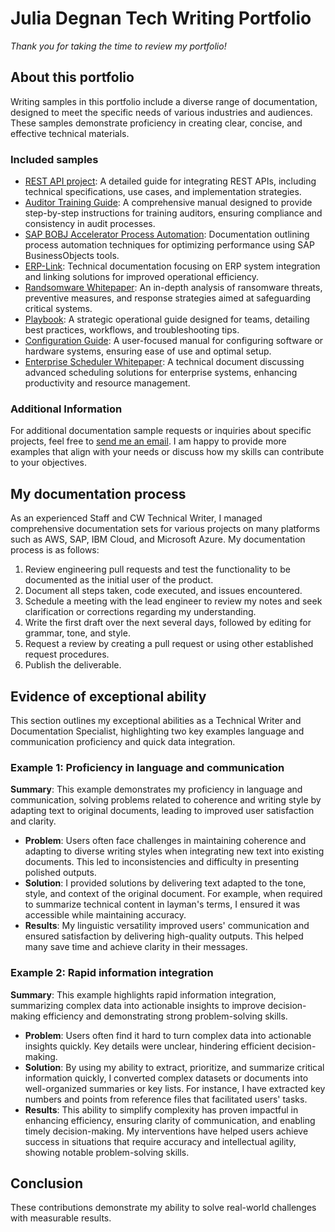 # Julia Degnan Tech Writing Portfolio
*Thank you for taking the time to review my portfolio!*
## About this portfolio
Writing samples in this portfolio include a diverse range of documentation, designed to meet the specific needs of various industries and audiences. These samples demonstrate proficiency in creating clear, concise, and effective technical materials.
### Included samples
* [REST API project](/Welcome%20to%20my%20portfolio!/Samples/REST_API_Sample.md): A detailed guide for integrating REST APIs, including technical specifications, use cases, and implementation strategies.
* [Auditor Training Guide](/Welcome%20to%20my%20portfolio!/Samples/Auditor_TrainingGuideDEG.pdf): A comprehensive manual designed to provide step-by-step instructions for training auditors, ensuring compliance and consistency in audit processes.
* [SAP BOBJ Accelerator Process Automation](/Welcome%20to%20my%20portfolio!/Samples/Automation_BOBJ_Accelerator_ProcessAutomation.pdf): Documentation outlining process automation techniques for optimizing performance using SAP BusinessObjects tools.
* [ERP-Link](/Welcome%20to%20my%20portfolio!/Samples/ERP-Link%20iNet.DM%204.pdf): Technical documentation focusing on ERP system integration and linking solutions for improved operational efficiency.
* [Randsomware Whitepaper](/Welcome%20to%20my%20portfolio!/Samples/ACS-Ransomware-Whitepaper.pdf): An in-depth analysis of ransomware threats, preventive measures, and response strategies aimed at safeguarding critical systems.
* [Playbook](/Welcome%20to%20my%20portfolio!/Samples/TIDAL%20Playbook%20-%20Monitoring%20Files%20on%20Remote%20FTP%20Servers.pdf): A strategic operational guide designed for teams, detailing best practices, workflows, and troubleshooting tips.
* [Configuration Guide](/Welcome%20to%20my%20portfolio!/Samples/IAC_3_1_ConfigurationGuide.pdf): A user-focused manual for configuring software or hardware systems, ensuring ease of use and optimal setup.
* [Enterprise Scheduler Whitepaper](/Welcome%20to%20my%20portfolio!/Samples/whitepaper.pdf): A technical document discussing advanced scheduling solutions for enterprise systems, enhancing productivity and resource management.

### Additional Information
For additional documentation sample requests or inquiries about specific projects, feel free to <a href="mailto:JuliaLDegnan@yahoo.com">send me an email</a>. I am happy to provide more examples that align with your needs or discuss how my skills can contribute to your objectives.

## My documentation process
As an experienced Staff and CW Technical Writer, I managed comprehensive documentation sets for various projects on many platforms such as AWS, SAP, IBM Cloud, and Microsoft Azure. My documentation process is as follows:
1. Review engineering pull requests and test the functionality to be documented as the initial user of the product.
2. Document all steps taken, code executed, and issues encountered.
3. Schedule a meeting with the lead engineer to review my notes and seek clarification or corrections regarding my understanding.
4. Write the first draft over the next several days, followed by editing for grammar, tone, and style.
5. Request a review by creating a pull request or using other established request procedures.
6. Publish the deliverable.

## Evidence of exceptional ability
This section outlines my exceptional abilities as a Technical Writer and Documentation Specialist, highlighting two key examples language and communication proficiency and quick data integration.
### Example 1: Proficiency in language and communication
**Summary**: This example demonstrates my proficiency in language and communication, solving problems related to coherence and writing style by adapting text to original documents, leading to improved user satisfaction and clarity.
* **Problem**: Users often face challenges in maintaining coherence and adapting to diverse writing styles when integrating new text into existing documents. This led to inconsistencies and difficulty in presenting polished outputs.
* **Solution**: I provided solutions by delivering text adapted to the tone, style, and context of the original document. For example, when required to summarize technical content in layman's terms, I ensured it was accessible while maintaining accuracy.
* **Results**: My linguistic versatility improved users' communication and ensured satisfaction by delivering high-quality outputs. This helped many save time and achieve clarity in their messages.
### Example 2: Rapid information integration
**Summary**: This example highlights rapid information integration, summarizing complex data into actionable insights to improve decision-making efficiency and demonstrating strong problem-solving skills.
* **Problem**: Users often find it hard to turn complex data into actionable insights quickly. Key details were unclear, hindering efficient decision-making.
* **Solution**: By using my ability to extract, prioritize, and summarize critical information quickly, I converted complex datasets or documents into well-organized summaries or key lists. For instance, I have extracted key numbers and points from reference files that facilitated users' tasks.
* **Results**: This ability to simplify complexity has proven impactful in enhancing efficiency, ensuring clarity of communication, and enabling timely decision-making. My interventions have helped users achieve success in situations that require accuracy and intellectual agility, showing notable problem-solving skills.
## Conclusion
These contributions demonstrate my ability to solve real-world challenges with measurable results.
